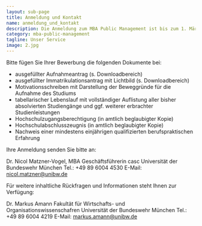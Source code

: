```yaml
---
layout: sub-page
title: Anmeldung und Kontakt
name: anmeldung_und_kontakt
description: Die Anmeldung zum MBA Public Management ist bis zum 1. März jedes Jahres möglich, der Studiengang beginnt zum 1. April jedes Jahres. 
category: mba-public-management
tagline: Unser Service
image: 2.jpg
---
```


Bitte fügen Sie Ihrer Bewerbung die folgenden Dokumente bei:

* ausgefüllter Aufnahmeantrag (s. Downloadbereich)
* ausgefüllter Immatrikulationsantrag mit Lichtbild (s. Downloadbereich)
* Motivationsschreiben mit Darstellung der Beweggründe für die Aufnahme des Studiums
* tabellarischer Lebenslauf mit vollständiger Auflistung aller bisher absolvierten Studiengänge und ggf. weiterer erbrachter Studienleistungen
* Hochschulzugangsberechtigung (in amtlich beglaubigter Kopie)
* Hochschulabschlusszeugnis (in amtlich beglaubigter Kopie)
* Nachweis einer mindestens einjährigen qualifizierten berufspraktischen Erfahrung
 

Ihre Anmeldung senden Sie bitte an:

Dr. Nicol Matzner-Vogel, MBA
Geschäftsführerin casc
Universität der Bundeswehr München
Tel.: +49 89 6004 4530
E-Mail:  nicol.matzner@unibw.de
 

Für weitere inhaltliche Rückfragen und Informationen steht Ihnen zur Verfügung:

Dr. Markus Amann
Fakultät für Wirtschafts- und Organisationswissenschafren
Universität der Bundeswehr München
Tel.: +49 89 6004 4219
E-Mail:  markus.amann@unibw.de